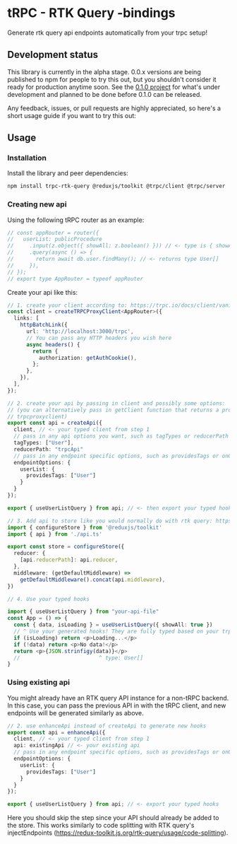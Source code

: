 # tRPC - RTK Query -bindings

Generate rtk query api endpoints automatically from your trpc setup!

## Development status

This library is currently in the alpha stage. 0.0.x versions are being published to npm for people to try this out, but you shouldn't consider it ready for production anytime soon. See the [0.1.0 project](https://github.com/users/otahontas/projects/2) for what's under development and planned to be done before 0.1.0 can be released.

Any feedback, issues, or pull requests are highly appreciated, so here's a short usage guide if you want to try this out:

## Usage

### Installation

Install the library and peer dependencies:

```sh
npm install trpc-rtk-query @reduxjs/toolkit @trpc/client @trpc/server
```

### Creating new api

Using the following tRPC router as an example:

```ts
// const appRouter = router({
//   userList: publicProcedure
//     .input(z.object({ showAll: z.boolean() })) // <- type is { showAll: boolean }
//     .query(async () => {
//       return await db.user.findMany(); // <- returns type User[]
//     }),
// });
// export type AppRouter = typeof appRouter
```

Create your api like this:

```ts
// 1. create your client according to: https://trpc.io/docs/client/vanilla
const client = createTRPCProxyClient<AppRouter>({
  links: [
    httpBatchLink({
      url: 'http://localhost:3000/trpc',
      // You can pass any HTTP headers you wish here
      async headers() {
        return {
          authorization: getAuthCookie(),
        };
      },
    }),
  ],
});

// 2. create your api by passing in client and possibly some options:
// (you can alternatively pass in getClient function that returns a promise with typed 
// trpcproxyclient)
export const api = createApi({
  client, // <- your typed client from step 1
  // pass in any api options you want, such as tagTypes or reducerPath
  tagTypes: ["User"],
  reducerPath: "trpcApi"
  // pass in any endpoint specific options, such as providesTags or onQueryStarted for optimistic updates
  endpointOptions: {
    userList: {
      providesTags: ["User"]
    }
  }
});

export { useUserListQuery } from api; // <- then export your typed hooks!

// 3. Add api to store like you would normally do with rtk query: https://redux-toolkit.js.org/rtk-query/overview
import { configureStore } from '@reduxjs/toolkit'
import { api } from './api.ts'

export const store = configureStore({
  reducer: {
    [api.reducerPath]: api.reducer,
  },
  middleware: (getDefaultMiddleware) =>
    getDefaultMiddleware().concat(api.middleware),
})

// 4. Use your typed hooks

import { useUserListQuery } from "your-api-file"
const App = () => {
  const { data, isLoading } = useUserListQuery({ showAll: true })
  // ^ Use your generated hooks! They are fully typed based on your trpc router.
  if (isLoading) return <p>Loading...</p>
  if (!data) return <p>No data!</p>
  return <p>{JSON.strinfigy(data)}</p>
  //                         ^ type: User[]
}
```

### Using existing api

You might already have an RTK query API instance for a non-tRPC backend. In this case, you can pass the previous API in with the tRPC client, and new endpoints will be generated similarly as above.

```ts
// 2. use enhanceApi instead of createApi to generate new hooks
export const api = enhanceApi({
  client, // <- your typed client from step 1
  api: existingApi // <- your existing api
  // pass in any endpoint specific options, such as providesTags or onQueryStarted for optimistic updates
  endpointOptions: {
    userList: {
      providesTags: ["User"]
    }
  }
});

export { useUserListQuery } from api; // <- export your typed hooks
```

Here you should skip the step since your API should already be added to the store. This works similarly to code splitting with RTK query's injectEndpoints (<https://redux-toolkit.js.org/rtk-query/usage/code-splitting>).
